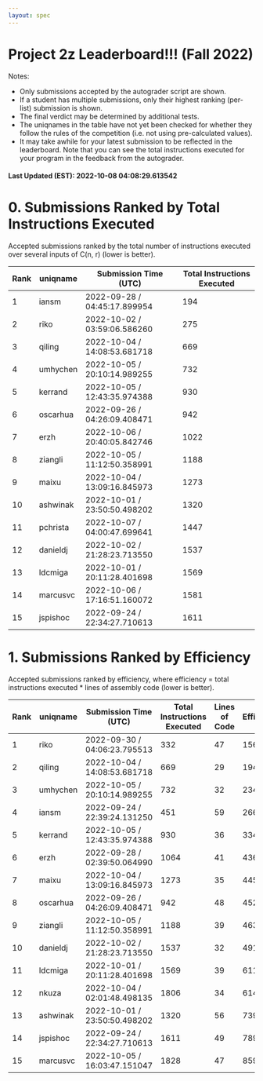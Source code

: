 ```yaml
---
layout: spec
---
```


Project 2z Leaderboard!!! (Fall 2022)
==============================
Notes:
- Only submissions accepted by the autograder script are shown.
- If a student has multiple submissions, only their highest ranking (per-list) submission is shown.
- The final verdict may be determined by additional tests.
- The uniqnames in the table have not yet been checked for whether they follow the rules of the competition (i.e. not using pre-calculated values).
- It may take awhile for your latest submission to be reflected in the leaderboard. Note that you can see the total instructions executed for your program in the feedback from the autograder.


#### Last Updated (EST): 2022-10-08 04:08:29.613542

# 0. Submissions Ranked by Total Instructions Executed
Accepted submissions ranked by the total number of instructions executed over several inputs of C(n, r) (lower is better).

| Rank  | uniqname | Submission Time (UTC) | Total Instructions Executed |
|---|---|---|---|
| 1 | iansm | 2022-09-28 / 04:45:17.899954 | 194 |
| 2 | riko | 2022-10-02 / 03:59:06.586260 | 275 |
| 3 | qiling | 2022-10-04 / 14:08:53.681718 | 669 |
| 4 | umhychen | 2022-10-05 / 20:10:14.989255 | 732 |
| 5 | kerrand | 2022-10-05 / 12:43:35.974388 | 930 |
| 6 | oscarhua | 2022-09-26 / 04:26:09.408471 | 942 |
| 7 | erzh | 2022-10-06 / 20:40:05.842746 | 1022 |
| 8 | ziangli | 2022-10-05 / 11:12:50.358991 | 1188 |
| 9 | maixu | 2022-10-04 / 13:09:16.845973 | 1273 |
| 10 | ashwinak | 2022-10-01 / 23:50:50.498202 | 1320 |
| 11 | pchrista | 2022-10-07 / 04:00:47.699641 | 1447 |
| 12 | danieldj | 2022-10-02 / 21:28:23.713550 | 1537 |
| 13 | ldcmiga | 2022-10-01 / 20:11:28.401698 | 1569 |
| 14 | marcusvc | 2022-10-06 / 17:16:51.160072 | 1581 |
| 15 | jspishoc | 2022-09-24 / 22:34:27.710613 | 1611 |


# 1. Submissions Ranked by Efficiency
Accepted submissions ranked by efficiency, where efficiency = total instructions executed * lines of assembly code (lower is better).

| Rank  | uniqname | Submission Time (UTC) | Total Instructions Executed |Lines of Code | Efficiency |
|---|---|---|---|---|---|
| 1 | riko | 2022-09-30 / 04:06:23.795513 | 332 | 47 | 15604 |
| 2 | qiling | 2022-10-04 / 14:08:53.681718 | 669 | 29 | 19401 |
| 3 | umhychen | 2022-10-05 / 20:10:14.989255 | 732 | 32 | 23424 |
| 4 | iansm | 2022-09-24 / 22:39:24.131250 | 451 | 59 | 26609 |
| 5 | kerrand | 2022-10-05 / 12:43:35.974388 | 930 | 36 | 33480 |
| 6 | erzh | 2022-09-28 / 02:39:50.064990 | 1064 | 41 | 43624 |
| 7 | maixu | 2022-10-04 / 13:09:16.845973 | 1273 | 35 | 44555 |
| 8 | oscarhua | 2022-09-26 / 04:26:09.408471 | 942 | 48 | 45216 |
| 9 | ziangli | 2022-10-05 / 11:12:50.358991 | 1188 | 39 | 46332 |
| 10 | danieldj | 2022-10-02 / 21:28:23.713550 | 1537 | 32 | 49184 |
| 11 | ldcmiga | 2022-10-01 / 20:11:28.401698 | 1569 | 39 | 61191 |
| 12 | nkuza | 2022-10-04 / 02:01:48.498135 | 1806 | 34 | 61404 |
| 13 | ashwinak | 2022-10-01 / 23:50:50.498202 | 1320 | 56 | 73920 |
| 14 | jspishoc | 2022-09-24 / 22:34:27.710613 | 1611 | 49 | 78939 |
| 15 | marcusvc | 2022-10-05 / 16:03:47.151047 | 1828 | 47 | 85916 |

